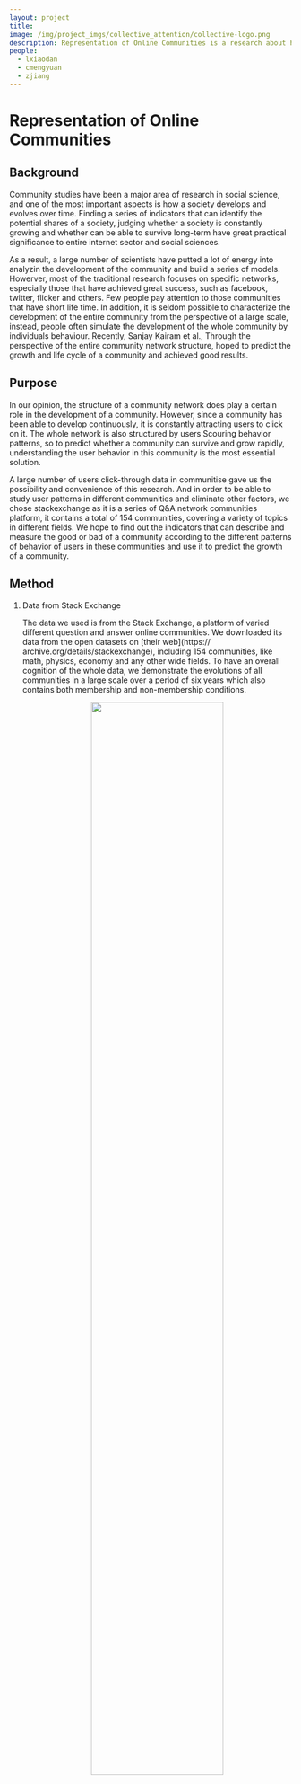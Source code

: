 ```yaml
---
layout: project
title:  
image: /img/project_imgs/collective_attention/collective-logo.png
description: Representation of Online Communities is a research about how to use large collective attention to represent online communities.Stickness of Xuetang Online: Xuetang online is a web-based open course platform developed by tsinghua university. We use the login information of users to calculate the stickness of the course.
people:
  - lxiaodan 
  - cmengyuan
  - zjiang
---
```


# Representation of Online Communities

## Background

  Community studies have been a major area of research in social science, and one of the most important aspects is how a society develops and evolves over time. Finding a series of indicators that can identify the potential shares of a society, judging whether a society is constantly growing and whether can be able to survive long-term have great practical significance to entire internet sector and social sciences. 

  As a result, a large number of scientists have putted a lot of energy into analyzin the development of the community and build a series of models. Howerver, most of the traditional research focuses on specific networks, especially those that have achieved great success, such as facebook, twitter, flicker and others. Few people pay attention to those communities that have short life time. In addition, it is seldom possible to characterize the development of the entire community from the perspective of a large scale, instead, people often simulate the development of the whole community by individuals behaviour. Recently, Sanjay Kairam et al., Through the perspective of the entire community network structure, hoped to predict the growth and life cycle of a community and achieved good results.

## Purpose

  In our opinion, the structure of a community network does play a certain role in the development of a community. However, since a community has been able to develop continuously, it is constantly attracting users to click on it. The whole network is also structured by users Scouring behavior patterns, so to predict whether a community can survive and grow rapidly, understanding the user behavior in this community is the most essential solution.

  A large number of users click-through data in communitise gave us the possibility and convenience of this research. And in order to be able to study user patterns in different communities and eliminate other factors, we chose stackexchange as it is a series of Q&A network communities platform, it contains a total of 154 communities, covering a variety of topics in different fields. We hope to find out the indicators that can describe and measure the good or bad of a community according to the different patterns of behavior of users in these communities and use it to predict the growth of a community.

## Method

1. Data from Stack Exchange

	  The data we used is from the Stack Exchange, a platform of varied different question and answer online communities. We downloaded its data from the open datasets on [their web](https:// archive.org/details/stackexchange), including 154 communities, like math, physics, economy and any other wide fields. To have an overall cognition of the whole data, we demonstrate the evolutions of all communities in a large scale over a period of six years which also contains both membership and non-membership conditions.

	<div align="center">
		<img src="/img/project_imgs/collective_attention/communities_growth.png" height="70%" width="70%" />
  		<div align="center" style="padding-bottom:20px">Communities growth</div>
	</div>

2. Construction of attention flow network

	  In this Q&A platform, the sequences that people answer from one question to another in a community can be seen as the transfer of the attention. Thus, we can use the [open flow network](http://wiki.swarma.net/index.php/%E6%B5%81%E5%8A%A8%E7%BD%91%E7%BB%9C), a special directed weighted network, to describe the flow of the users’ attention among those various questions.

	<div align="center">
		<img src="/img/project_imgs/collective_attention/raw_data.png" height="70%" width="70%" /> 
		<div align="center" style="padding-bottom:20px">Raw data conversion</div>
	</div>
	<div align="center">
		<img src="/img/project_imgs/collective_attention/construct_flownetwork.png" height="70%" width="70%" />
		<div align="center" style="padding-bottom:20px">Construction of open flow network</div>
	</div>

3. Flow Distance

	  Flow distance is the outcome derived from users’ attention and network topology, which is defined as the average distance that node *i* first time reach to *j* through all possible paths. For more details, please see [here](http://wiki.swarma.net/index.php/%E6%B5%81%E8%B7%9D%E7%A6%BB)

4. The presentation under the resource space

	  Embedding network into a space is a common method to help researchers visualize the hidden information. So we redisplay the patterns of user’s visits by projecting the nodes into a new flow phase based on the flow distance.


	<div align="center">
		<img src="/img/project_imgs/collective_attention/resource_space.png" height="70%" width="70%" /> 
		<div align="center" style="padding-bottom:20px">Network representation under the resource space</div>
	</div>

## Result

1. The representation under the new method

	<div align="center">
		<img src="/img/project_imgs/collective_attention/representation.png" height="70%" width="70%" />
		<div align="center" style="padding-bottom:20px">The representations of typical communities under the resource space</div>
	</div>


2. The Correlation between Community Development and Angle Entropy

	<div align="center">
		<img src="/img/project_imgs/collective_attention/relationship.png" height="70%" width="70%" /> 
		<div align="center" style="padding-bottom:20px">The relationship between Entropy of angles and the increase number of Q&A</div>
	</div>

## Conclusion and discussion

  The result exposes the vital role of users’ attention and their breadth of interests that can lead a community grow better. Besides, Experiments on a variety of different time periods community prediction illustrate the effectiveness of this method and it has a high robustness. Our method does not exploit the content of the community and can be easily applied to any networks from a small sample of the users visit data. This result can be relevant for online marketing and provide reasonable advices for community management.

  There is no doubt that the new representation open another field to infer the future development of the community trend by analyzing from the perspective of collective attention why some communities can exist for a long time and continue to grow, while some of them only survive in a short time and then natural died.



# Stickness of Xuetang Online

## Attention：
Attention is a resource - and everyone is limited.（Matthew Crawford）.
      The core resources of the information society are attention, attention is limited and scarce, and the competition for attention has promoted the development of society. The Internet is a place for attention trading. for example，the Internet ecosystem , if a website has more and more users, it gets more and more attention, and it is more important for users, then people will put more attention to improve it. Conversely, if a site has a small user base, it gets less attention and develops more slowly, or diminishing with less attention.Figure 1 is an Internet Attention Ecosystem. Google search engine is at the center of the Internet. The bigger the point, the more attention the site gets.

<div align="center">
	<img src="/img/project_imgs/xtzx/pic1.png" height="70%" width="70%" />
</div>



 Community stickness, a measure of how much attention your site gets, more intuitively, says it calculates the average number of hits per person on that site. Figure 2 shows the daily number of users and the number of user clicks of the psychology course (autonomous mode)  
on Xuetang online.from January to June 2017.)
<div align="center">
	<img src="/img/project_imgs/xtzx/pic2.png" height="70%" width="70%" />
</div>

Figure 3 shows the psychology course stickness index, the slope of the fitted line is stickness.
The psychology course has a slope of 1.09.

<div align="center">
	<img src="/img/project_imgs/xtzx/pic3.png" height="70%" width="70%" />
</div>

## What we are doing with Attention theory:
Predicting community development ，We want to predict the success of a given community；
Calculate the stickiness of the forum for each course and evaluate the quality of the course ；
Taking the course of the introduction of psychology as an example, the attention flow network is established by using nodes of different levels；
Based on the learner's attention flow data, the attention flow network of different course neutron nodes is compared laterally ；
Clustering students to analyze Whether the learning trajectory of learners Curriculum stickiness ,and its structure (network diameter, cluster coefficient) affect the collective attention flow changes;
Mining Course Structures: How does the tree structure affect attention flow?
)'

